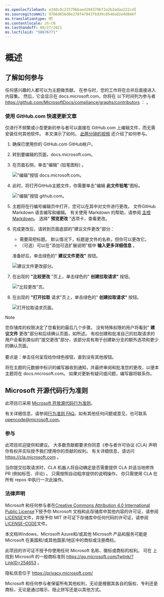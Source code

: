 ```yaml
---
ms.openlocfilehash: e340c0c21579bbae4294379bf2a2b3adae222cd5
ms.sourcegitcommit: 9766d656d0e270f478437bd39c0546ad2e4d846f
ms.translationtype: MT
ms.contentlocale: zh-CN
ms.lasthandoff: 08/27/2021
ms.locfileid: "58676771"
---
```

# <a name="overview"></a>概述

## <a name="learn-how-to-contribute"></a>了解如何参与

任何感兴趣的人都可以为主题做贡献。 在参与时，您的工作将在合并后直接进入内容集。 然后，它会显示在 docs.microsoft.com，你将在 以下时间列为参与者 <https://github.com/MicrosoftDocs/compliance/graphs/contributors> ： 。

### <a name="quickly-update-an-article-using-githubcom"></a>使用 GitHub.com 快速更新文章

仅进行不频繁或小型更新的参与者可以直接在 GitHub.com 上编辑文件，而无需安装任何其他软件。 本文演示了如何。 [此两分钟的视频](https://www.microsoft.com/videoplayer/embed/RE1XQTG) 还介绍了如何参与。

1. 确保已使用你的 GitHub.com GitHub帐户。
2. 转到要编辑的页面，docs.microsoft.com。
3. 在页面右侧，单击"编辑" (铅笔图标) 。

   !["编辑"按钮 docs.microsoft.com。](compliance/media/quick-update-edit.png)

4. 此时，将打开GitHub主题文件，你需要单击"编辑 **此文件铅笔**"图标。

   !["编辑"按钮 github.com。](compliance/media/quick-update-github.png)

5. 主题将在行编号编辑页中打开，您可以在其中对文件进行更改。 文件GitHub Markdown 语言编写和编辑。 有关使用 Markdown 的帮助，请参阅 [主控 Markdown](https://guides.github.com/features/mastering-markdown/)。 选择" **预览更改** "选项卡，查看更改。

6. 完成更改后，请转到页面底部的"建议文件更改"部分：

   - 需要简短标题。 默认情况下，标题是文件的名称，但你可以更改它。
   - （可选）可以在"添加可选扩展说明"框中 **输入更多详细信息** 。

   准备好后，单击绿色的" **建议文件更改"** 按钮。

   ![建议文件更改部分。](compliance/media/propose-file-change.png)

7. 在出现的 **"比较更改** "页上，单击绿色的" **创建拉取请求"** 按钮。

   !["比较更改"页。](compliance/media/comparing-changes-page.png)

8. 在出现的 **"打开拉取** 请求"页上，单击绿色的" **创建拉取请求"** 按钮。

   ![打开拉取请求页面。](compliance/media/open-a-pull-request-page.png)

> [!NOTE]
> 您存储库的权限决定了您看到的最后几个步骤。 没有特殊权限的用户将看到" **建议文件** 更改"部分和后续确认页面，如所述。 有权创建和批准自己的拉取请求的用户会看到类似的"提交更改"部分，该部分具有用于创建新分支的额外选项和更少的确认页面。<br/><br/>要点是：单击任何呈现给你绿色按钮，直到没有其他按钮。

将在主题的元数据中标识的编写器收到通知，并最终审阅和批准您的更改，以便本主题将在 docs.microsoft.com。 如果对更新有疑问或问题，编写器将联系你。

## <a name="microsoft-open-source-code-of-conduct"></a>Microsoft 开源代码行为准则

此项目已采用 [Microsoft 开放源代码行为准则](https://opensource.microsoft.com/codeofconduct/)。

有关详细信息，请参阅[行为准则 FAQ](https://opensource.microsoft.com/codeofconduct/faq/)。如有其他任何问题或意见，也可联系 [opencode@microsoft.com](mailto:opencode@microsoft.com)。

### <a name="contributing"></a>参与

此项目欢迎提供和建议。  大多数贡献都要求你同意《参与者许可协议 (CLA) 声明你有权并实际授予我们使用你的贡献的权利。 有关详细信息，请访问 <https://cla.microsoft.com> 。

当你提交拉取请求时，CLA 机器人将自动确定是否需要提供 CLA 并适当地修饰 PR (例如标签、评论) 。 只需按照自动程序提供的说明操作。 你只需使用 CLA 在所有 repos 中执行一次此操作。

### <a name="legal-notices"></a>法律声明

Microsoft 和任何参与者在[Creative Commons Attribution 4.0 International Public License](https://creativecommons.org/licenses/by/4.0/legalcode)下授予你 Microsoft 文档和此存储库中其他内容的许可证，请参阅[LICENSE](LICENSE)文件，并授予你 MIT 许可证[](https://opensource.org/licenses/MIT)下存储库中任何代码的许可证，请参阅[LICENSE-CODE](LICENSE-CODE)文件。

本文档Windows、Microsoft Azure和/或其他 Microsoft 产品和服务可能是 Microsoft 在美国和/或其他国家/地区中的商标或注册商标。

此项目的许可证不授予你使用任何 Microsoft 名称、徽标或商标的权利。 可在 上找到 Microsoft 的一般商标准则 <https://go.microsoft.com/fwlink/?LinkID=254653> 。

隐私信息位于 <https://privacy.microsoft.com/>

Microsoft 和任何参与者保留所有其他权利，无论是根据其各自的版权、专利还是商标，无论是通过暗示、阻止拼写还是以其他方式。
